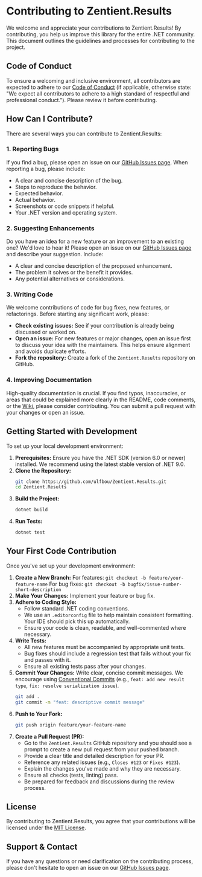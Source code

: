 # Contributing to Zentient.Results

We welcome and appreciate your contributions to Zentient.Results\! By contributing, you help us improve this library for the entire .NET community. This document outlines the guidelines and processes for contributing to the project.

## Code of Conduct

To ensure a welcoming and inclusive environment, all contributors are expected to adhere to our [Code of Conduct](CODE_OF_CONDUCT.md) (if applicable, otherwise state: "We expect all contributors to adhere to a high standard of respectful and professional conduct."). Please review it before contributing.

## How Can I Contribute?

There are several ways you can contribute to Zentient.Results:

### 1\. Reporting Bugs

If you find a bug, please open an issue on our [GitHub Issues page](https://github.com/ulfbou/Zentient.Results/issues). When reporting a bug, please include:

  * A clear and concise description of the bug.
  * Steps to reproduce the behavior.
  * Expected behavior.
  * Actual behavior.
  * Screenshots or code snippets if helpful.
  * Your .NET version and operating system.

### 2. Suggesting Enhancements

Do you have an idea for a new feature or an improvement to an existing one? We'd love to hear it\! Please open an issue on our [GitHub Issues page](https://github.com/ulfbou/Zentient.Results/issues) and describe your suggestion. Include:

  * A clear and concise description of the proposed enhancement.
  * The problem it solves or the benefit it provides.
  * Any potential alternatives or considerations.

### 3. Writing Code

We welcome contributions of code for bug fixes, new features, or refactorings. Before starting any significant work, please:

  * **Check existing issues:** See if your contribution is already being discussed or worked on.
  * **Open an issue:** For new features or major changes, open an issue first to discuss your idea with the maintainers. This helps ensure alignment and avoids duplicate efforts.
  * **Fork the repository:** Create a fork of the `Zentient.Results` repository on GitHub.

### 4. Improving Documentation

High-quality documentation is crucial. If you find typos, inaccuracies, or areas that could be explained more clearly in the README, code comments, or the [Wiki](https://github.com/ulfbou/Zentient.Results/wiki), please consider contributing. You can submit a pull request with your changes or open an issue.

## Getting Started with Development

To set up your local development environment:

1.  **Prerequisites:** Ensure you have the .NET SDK (version 6.0 or newer) installed. We recommend using the latest stable version of .NET 9.0.
2.  **Clone the Repository:**
    ```bash
    git clone https://github.com/ulfbou/Zentient.Results.git
    cd Zentient.Results
    ```
3.  **Build the Project:**
    ```bash
    dotnet build
    ```
4.  **Run Tests:**
    ```bash
    dotnet test
    ```

## Your First Code Contribution

Once you've set up your development environment:

1.  **Create a New Branch:**
    For features: `git checkout -b feature/your-feature-name`
    For bug fixes: `git checkout -b bugfix/issue-number-short-description`
2.  **Make Your Changes:** Implement your feature or bug fix.
3.  **Adhere to Coding Style:**
      * Follow standard .NET coding conventions.
      * We use an `.editorconfig` file to help maintain consistent formatting. Your IDE should pick this up automatically.
      * Ensure your code is clean, readable, and well-commented where necessary.
4.  **Write Tests:**
      * All new features must be accompanied by appropriate unit tests.
      * Bug fixes should include a regression test that fails without your fix and passes with it.
      * Ensure all existing tests pass after your changes.
5.  **Commit Your Changes:**
    Write clear, concise commit messages. We encourage using [Conventional Commits](https://www.conventionalcommits.org/en/v1.0.0/) (e.g., `feat: add new result type`, `fix: resolve serialization issue`).
    ```bash
    git add .
    git commit -m "feat: descriptive commit message"
    ```
6.  **Push to Your Fork:**
    ```bash
    git push origin feature/your-feature-name
    ```
7.  **Create a Pull Request (PR):**
      * Go to the `Zentient.Results` GitHub repository and you should see a prompt to create a new pull request from your pushed branch.
      * Provide a clear title and detailed description for your PR.
      * Reference any related issues (e.g., `Closes #123` or `Fixes #123`).
      * Explain the changes you've made and why they are necessary.
      * Ensure all checks (tests, linting) pass.
      * Be prepared for feedback and discussions during the review process.

## License

By contributing to Zentient.Results, you agree that your contributions will be licensed under the [MIT License](https://github.com/ulfbou/Zentient.Results/blob/main/LICENSE).

## Support & Contact

If you have any questions or need clarification on the contributing process, please don't hesitate to open an issue on our [GitHub Issues page](https://github.com/ulfbou/Zentient.Results/issues).
